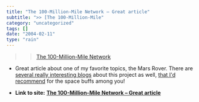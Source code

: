 ```yaml
---
title: "The 100-Million-Mile Network – Great article"
subtitle: ">> [The 100-Million-Mile"
category: "uncategorized"
tags: []
date: "2004-02-11"
type: "rain"
---
```

>>

>> [The 100-Million-Mile
Network](<http://www.eweek.com/article2/0,4149,1522553,00.asp?kc=EWNWS021004DTX1K0>)
- Great article about one of my favorite topics, the Mars Rover. There are
[several really interesting blogs](<http://athena.cornell.edu/news/>) about
this project as well, [that I'd recommend](<http://www.martiansoil.com/>) for
the space buffs among you!


* **Link to site:** **[The 100-Million-Mile Network – Great article](None)**